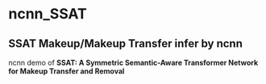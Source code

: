 # ncnn_SSAT  
## SSAT Makeup/Makeup Transfer infer by  ncnn  
ncnn demo of **SSAT: A Symmetric Semantic-Aware Transformer Network for Makeup Transfer and Removal**  

